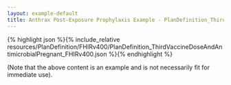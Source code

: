 ```yaml
---
layout: example-default
title: Anthrax Post-Exposure Prophylaxis Example - PlanDefinition_ThirdVaccineDoseAndAntimicrobialPregnant_FHIRv400.
---
```


{% highlight json %}{% include_relative resources/PlanDefinition/FHIRv400/PlanDefinition_ThirdVaccineDoseAndAntimicrobialPregnant_FHIRv400.json %}{% endhighlight %}

(Note that the above content is an example and is not necessarily fit for immediate use).

